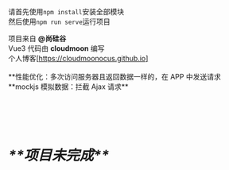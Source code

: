 请首先使用`npm install`安装全部模块<br>
然后使用`npm run serve`运行项目

项目来自 **@尚硅谷** <br>
Vue3 代码由 **cloudmoon** 编写<br>
个人博客[https://cloudmoonocus.github.io]
<br>
<br>
**性能优化：多次访问服务器且返回数据一样的，在 APP 中发送请求<br>
**mockjs 模拟数据：拦截 Ajax 请求\*\*<br>
<br>
<br>
<br>
<br>

# _\***\*项目未完成\*\***_

